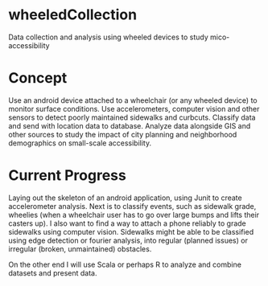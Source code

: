 # wheeledCollection
Data collection and analysis using wheeled devices to study mico-accessibility

# Concept

Use an android device attached to a wheelchair (or any wheeled device) to monitor surface conditions. Use accelerometers, computer vision and other sensors to detect poorly maintained sidewalks and curbcuts. Classify data and send with location data to database. Analyze data alongside GIS and other sources to study the impact of city planning and neighborhood demographics on small-scale accessibility.

# Current Progress

Laying out the skeleton of an android application, using Junit to create accelerometer analysis. Next is to classify events, such as sidewalk grade, wheelies (when a wheelchair user has to go over large bumps and lifts their casters up). I also want to find a way to attach a phone reliably to grade sidewalks using computer vision. Sidewalks might be able to be classified using edge detection or fourier analysis, into regular (planned issues) or irregular (broken, unmaintained) obstacles.

On the other end I will use Scala or perhaps R to analyze and combine datasets and present data.

